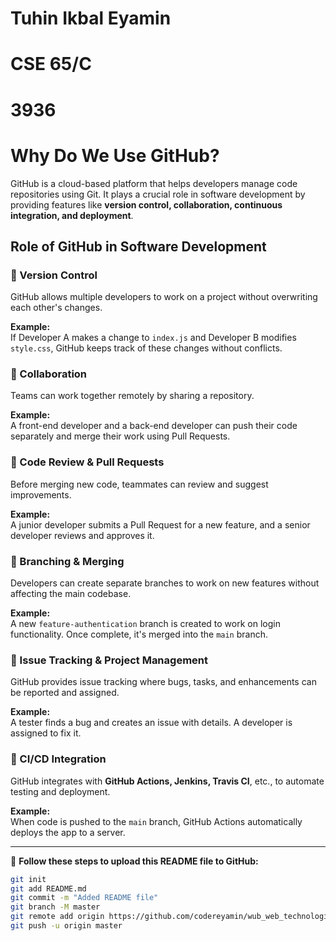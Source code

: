 # Tuhin Ikbal Eyamin
# CSE 65/C
# 3936

# Why Do We Use GitHub?

GitHub is a cloud-based platform that helps developers manage code repositories using Git. It plays a crucial role in software development by providing features like **version control, collaboration, continuous integration, and deployment**.

## Role of GitHub in Software Development  

### 🔹 Version Control  
GitHub allows multiple developers to work on a project without overwriting each other's changes.  

**Example:**  
If Developer A makes a change to `index.js` and Developer B modifies `style.css`, GitHub keeps track of these changes without conflicts.  

### 🔹 Collaboration  
Teams can work together remotely by sharing a repository.  

**Example:**  
A front-end developer and a back-end developer can push their code separately and merge their work using Pull Requests.  

### 🔹 Code Review & Pull Requests  
Before merging new code, teammates can review and suggest improvements.  

**Example:**  
A junior developer submits a Pull Request for a new feature, and a senior developer reviews and approves it.  

### 🔹 Branching & Merging  
Developers can create separate branches to work on new features without affecting the main codebase.  

**Example:**  
A new `feature-authentication` branch is created to work on login functionality. Once complete, it's merged into the `main` branch.  

### 🔹 Issue Tracking & Project Management  
GitHub provides issue tracking where bugs, tasks, and enhancements can be reported and assigned.  

**Example:**  
A tester finds a bug and creates an issue with details. A developer is assigned to fix it.  

### 🔹 CI/CD Integration  
GitHub integrates with **GitHub Actions, Jenkins, Travis CI**, etc., to automate testing and deployment.  

**Example:**  
When code is pushed to the `main` branch, GitHub Actions automatically deploys the app to a server.  

---

📌 **Follow these steps to upload this README file to GitHub:**  

```bash
git init
git add README.md
git commit -m "Added README file"
git branch -M master
git remote add origin https://github.com/codereyamin/wub_web_technologies.git
git push -u origin master
